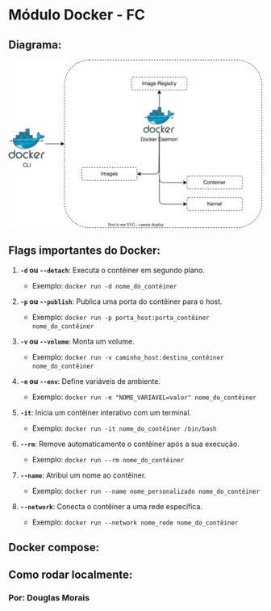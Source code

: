 # Módulo Docker - FC

## Diagrama:
![Docker Diagram](architecture.drawio.svg)


## Flags importantes do Docker:
1. **`-d` ou `--detach`**: Executa o contêiner em segundo plano.
   - Exemplo: `docker run -d nome_do_contêiner`

2. **`-p` ou `--publish`**: Publica uma porta do contêiner para o host.
   - Exemplo: `docker run -p porta_host:porta_contêiner nome_do_contêiner`

3. **`-v` ou `--volume`**: Monta um volume.
   - Exemplo: `docker run -v caminho_host:destino_contêiner nome_do_contêiner`

4. **`-e` ou `--env`**: Define variáveis de ambiente.
   - Exemplo: `docker run -e "NOME_VARIAVEL=valor" nome_do_contêiner`

5. **`-it`**: Inicia um contêiner interativo com um terminal.
   - Exemplo: `docker run -it nome_do_contêiner /bin/bash`

6. **`--rm`**: Remove automaticamente o contêiner após a sua execução.
   - Exemplo: `docker run --rm nome_do_contêiner`

7. **`--name`**: Atribui um nome ao contêiner.
   - Exemplo: `docker run --name nome_personalizado nome_do_contêiner`

8. **`--network`**: Conecta o contêiner a uma rede específica.
   - Exemplo: `docker run --network nome_rede nome_do_contêiner`

## Docker compose:

## Como rodar localmente:

### Por: Douglas Morais